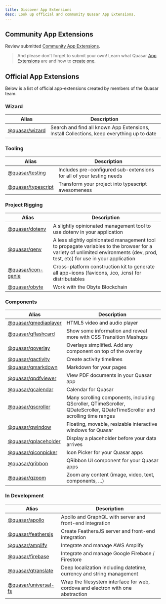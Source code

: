 ```yaml
---
title: Discover App Extensions
desc: Look up official and community Quasar App Extensions.
---
```


<app-extension-discover />

## Community App Extensions

Review submitted [Community App Extensions](https://github.com/quasarframework/quasar-awesome/blob/master/README.md#community-app-extensions).

> And please don't forget to submit your own! Learn what Quasar [App Extensions](/app-extensions/introduction) are and how to [create one](/app-extensions/development-guide/introduction).


## Official App Extensions
Below is a list of official app-extensions created by members of the Quasar team.

### Wizard
| Alias | Description |
| --- | --- |
| [@quasar/wizard](https://github.com/quasarframework/app-extension-wizard) | Search and find all known App Extensions, Install Collections, keep everything up to date |

### Tooling

| Alias | Description |
| --- | --- |
| [@quasar/testing](https://github.com/quasarframework/quasar-testing) | Includes pre-configured sub-extensions for all of your testing needs |
| [@quasar/typescript](https://github.com/quasarframework/app-extension-typescript) | Transform your project into typescript awesomeness |

### Project Rigging

| Alias | Description |
| --- | --- |
| [@quasar/dotenv](https://github.com/quasarframework/app-extension-dotenv) | A slightly opinionated management tool to use dotenv in your application |
| [@quasar/qenv](https://github.com/quasarframework/app-extension-qenv) | A less slightly opinionated management tool to propagate variables to the browser for a variety of unlimited environments (dev, prod, test, etc) for use in your application |
| [@quasar/icon-genie](https://github.com/quasarframework/app-extension-icon-genie) | Cross-platform construction kit to generate all app-icons (favicons, .ico, .icns) for distributables |
| [@quasar/obyte](https://github.com/quasarframework/app-extension-obyte) | Work with the Obyte Blockchain |

### Components

| Alias | Description |
| --- | --- |
| [@quasar/qmediaplayer](https://github.com/quasarframework/app-extension-qmediaplayer) | HTML5 video and audio player |
| [@quasar/qflashcard](https://github.com/quasarframework/app-extension-qflashcard) | Show some information and reveal more with CSS Transition Mashups |
| [@quasar/qoverlay](https://github.com/quasarframework/app-extension-qoverlay) | Overlays simplified. Add any component on top of the overlay |
| [@quasar/qactivity](https://github.com/quasarframework/app-extension-qactivity) | Create activity timelines |
| [@quasar/qmarkdown](https://github.com/quasarframework/app-extension-qmarkdown) | Markdown for your pages |
| [@quasar/qpdfviewer](https://github.com/quasarframework/app-extension-qpdfviewer) | View PDF documents in your Quasar app |
| [@quasar/qcalendar](https://github.com/quasarframework/app-extension-qcalendar) | Calendar for Quasar |
| [@quasar/qscroller](https://github.com/quasarframework/app-extension-qscroller) | Many scrolling components, including QScroller, QTimeScroller, QDateScroller, QDateTimeScroller and scrolling time ranges |
| [@quasar/qwindow](https://github.com/quasarframework/app-extension-qwindow) | Floating, movable, resizable interactive windows for Quasar |
| [@quasar/qplaceholder](https://github.com/quasarframework/app-extension-qplaceholder) | Display a placeholder before your data arrives |
| [@quasar/qiconpicker](https://github.com/quasarframework/app-extension-qiconpicker) | Icon Picker for your Quasar apps |
| [@quasar/qribbon](https://github.com/quasarframework/app-extension-qribbon) | QRibbon UI component for your Quasar apps |
| [@quasar/qzoom](https://github.com/quasarframework/app-extension-qzoom) | Zoom any content (image, video, text, components, ...) |

### In Development

| Alias | Description |
| --- | --- |
| [@quasar/apollo](https://github.com/quasarframework/app-extension-graphql) | Apollo and GraphQL with server and front-end integration |
| [@quasar/feathersjs](https://github.com/quasarframework/app-extension-feathersjs) | Create FeathersJS server and front-end integration |
| [@quasar/amplify](https://github.com/quasarframework/app-extension-amplify) | Integrate and manage AWS Amplify |
| [@quasar/firebase](https://github.com/quasarframework/app-extension-firebase) | Integrate and manage Google Firebase / Firestore |
| [@quasar/qtranslate](https://github.com/quasarframework/app-extension-qtranslate) | Deep localization including datetime, currency and string management |
| [@quasar/universal-fs](https://github.com/quasarframework/app-extension-universal-fs) | Wrap the filesystem interface for web, cordova and electron with one abstraction |
